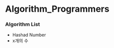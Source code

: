 # Algorithm_Programmers
<html>
<head>
  <meta charset = "utf-8">
  <meta name="viewport" content="width=device-width, initial-scale=1.0">
</head>

<body>
  <h3>Algorithm List</h3>
  <ul>
    <li>Hashad Number</li>
    <li>x개의 수</li>
  </ul>
</body>
